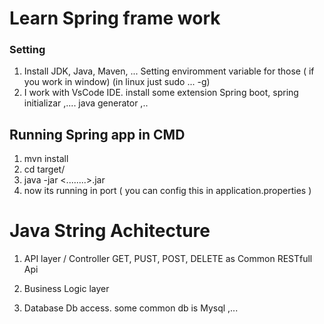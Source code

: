 # Learn Spring frame work

### Setting

1. Install JDK, Java, Maven, ... Setting enviromment variable for those ( if you work in window) (in linux just sudo ... -g)
2. I work with VsCode IDE. install some extension Spring boot, spring initializar ,....  java generator ,..

## Running Spring app in CMD
1. mvn install
2. cd target/
3. java -jar <........>.jar
4. now its running in port ( you can config this in application.properties ) 


# Java String Achitecture 

1. API layer / Controller
 GET, PUST, POST, DELETE as Common RESTfull Api

2. Business Logic layer

3. Database 
 Db access. some common db is Mysql ,...
